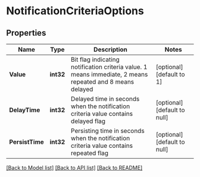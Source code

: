 # NotificationCriteriaOptions

## Properties
Name | Type | Description | Notes
------------ | ------------- | ------------- | -------------
**Value** | **int32** | Bit flag indicating notification criteria value. 1 means immediate, 2 means repeated and 8 means delayed | [optional] [default to 1]
**DelayTime** | **int32** | Delayed time in seconds when the notification criteria value contains delayed flag | [optional] [default to null]
**PersistTime** | **int32** | Persisting time in seconds when the notification criteria value contains repeated flag | [optional] [default to null]

[[Back to Model list]](../README.md#documentation-for-models) [[Back to API list]](../README.md#documentation-for-api-endpoints) [[Back to README]](../README.md)


